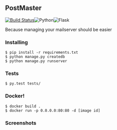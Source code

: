 ## PostMaster
[![Build Status](https://travis-ci.com/thatarchguy/PostMaster.svg?token=9fn8V459Z3FjXcLyubG9&branch=master)](https://travis-ci.com/thatarchguy/PostMaster)![Python](https://img.shields.io/badge/python-2.7-blue.svg)![Flask](http://flask.pocoo.org/static/badges/made-with-flask-s.png)

Because managing your mailserver should be easier

### Installing
```
$ pip install -r requirements.txt
$ python manage.py createdb
$ python manage.py runserver
```
### Tests
```
$ py.test tests/
```

### Docker!
```
$ docker build .
$ docker run -p 0.0.0.0:80:80 -d [image id]
```

### Screenshots
